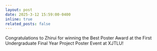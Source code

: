 ```yaml
---
layout: post
date: 2025-3-12 15:59:00-0400
inline: true
related_posts: false
---
```


Congratulations to Zhirui for winning the Best Poster Award at the First Undergraduate Final Year Project Poster Event at XJTLU!